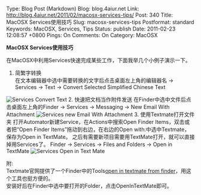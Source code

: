 Type: Blog Post (Markdown)
Blog: blog.4aiur.net
Link: http://blog.4aiur.net/2011/02/macosx-services-tips/
Post: 340
Title: MacOSX Services使用技巧
Slug: macosx-services-tips
Postformat: standard
Keywords: MacOSX, Services, Tips
Status: publish
Date: 2011-02-23 12:08:57 +0800
Pings: On
Comments: On
Category: MacOSX

**MacOSX Services使用技巧**

在MacOSX中利用Services快速完成某些工作，下面我举几个小例子演示一下。

1. 简繁字转换  
在文本编辑器中选中需要转换的文字后点击桌面左上角的编辑器名 -> Services -> Text -> Convert Selected Simplified Chinese Text  
<img src="http://blog.4aiur.net/wp-content/uploads/2011/02/services_convert_text.png" alt="Services Convert Text" />
2. 快速把文档当作附件发送  
在Finder中选中文件后点击桌面左上角的Finder -> Services -> Messaging -> New Email With Attachment  
<img src="http://blog.4aiur.net/wp-content/uploads/2011/02/services_new_email_with_attachment.png" alt="Services new Email With Attachment" />
3. 使用Textmate打开文件夹  
打开Automator新建Service，在Actions中搜索Open Finder Items，双击或者把“Open Finder Items”拖动到右边，在右边的Open with:中选中Textmate，保存为Open in TextMate。  
之后有需要新项目需要用TextMate打开，就可以直接掉用Services了。  
Finder -> Services -> Files and Folders -> Open in TextMate  
<img src="http://blog.4aiur.net/wp-content/uploads/2011/02/services_open_in_text_mate.png" alt="Services Open in Text Mate" />

附:  
Textmate官网提供了一个Finder中的Tools[open in textmate from finder](http://henrik.nyh.se/2007/10/open-in-textmate-from-leopard-finder)，用这个工具也挺方便的。  
安装好后在Finder中选中要打开的Folder，点击OpenInTextMate即可。
